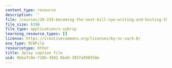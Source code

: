 ```yaml
---
content_type: resource
description: ''
file: /courses/20-219-becoming-the-next-bill-nye-writing-and-hosting-the-educational-show-january-iap-2015/9bba7c0e718b30d28bdd3957a938558e_H5yiAANS0Fc.srt
file_size: 6196
file_type: application/x-subrip
learning_resource_types: []
license: https://creativecommons.org/licenses/by-nc-sa/4.0/
ocw_type: OCWFile
resourcetype: Other
title: 3play caption file
uid: 9bba7c0e-718b-30d2-8bdd-3957a938558e
---
```

